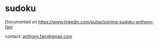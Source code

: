 # sudoku

Documented on https://www.linkedin.com/pulse/solving-sudoku-anthony-fajri

contact: anthony.fajri@gmail.com
